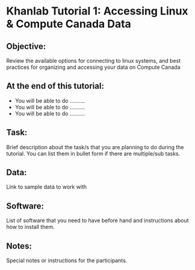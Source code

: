 # Khanlab Tutorial 1: Accessing Linux & Compute Canada Data

## Objective:

Review the available options for connecting to linux systems, and best practices for organizing and accessing your data on Compute Canada

## At the end of this tutorial:

* You will be able to do ..........
* You will be able to do ..........
* You will be able to do ..........


## Task:

Brief description about the task/s that you are planning to do during the tutorial. You can list them in bullet form if there are multiple/sub tasks.

## Data:

Link to sample data to work with

## Software: 

List of software that you need to have before hand and instructions about how to install them.


## Notes:

Special notes or instructions for the participants.



